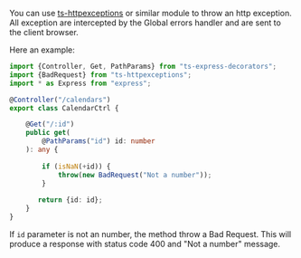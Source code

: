 You can use [ts-httpexceptions](https://github.com/Romakita/ts-httpexceptions) or similar module to throw an http exception.
All exception are intercepted by the Global errors handler and are sent to the client browser.

Here an example:
```typescript
import {Controller, Get, PathParams} from "ts-express-decorators";
import {BadRequest} from "ts-httpexceptions";
import * as Express from "express";

@Controller("/calendars")
export class CalendarCtrl {

    @Get("/:id")
    public get(
        @PathParams("id") id: number
    ): any {
    
        if (isNaN(+id)) {
            throw(new BadRequest("Not a number"));
        }
       
       return {id: id};
    }
}
```
If `id` parameter is not an number, the method throw a Bad Request. This will produce a response with status code 400 and "Not a number" message.
